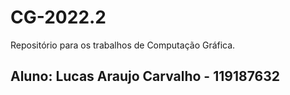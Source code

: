 # CG-2022.2
Repositório para os trabalhos de Computação Gráfica.

## Aluno: Lucas Araujo Carvalho - 119187632
